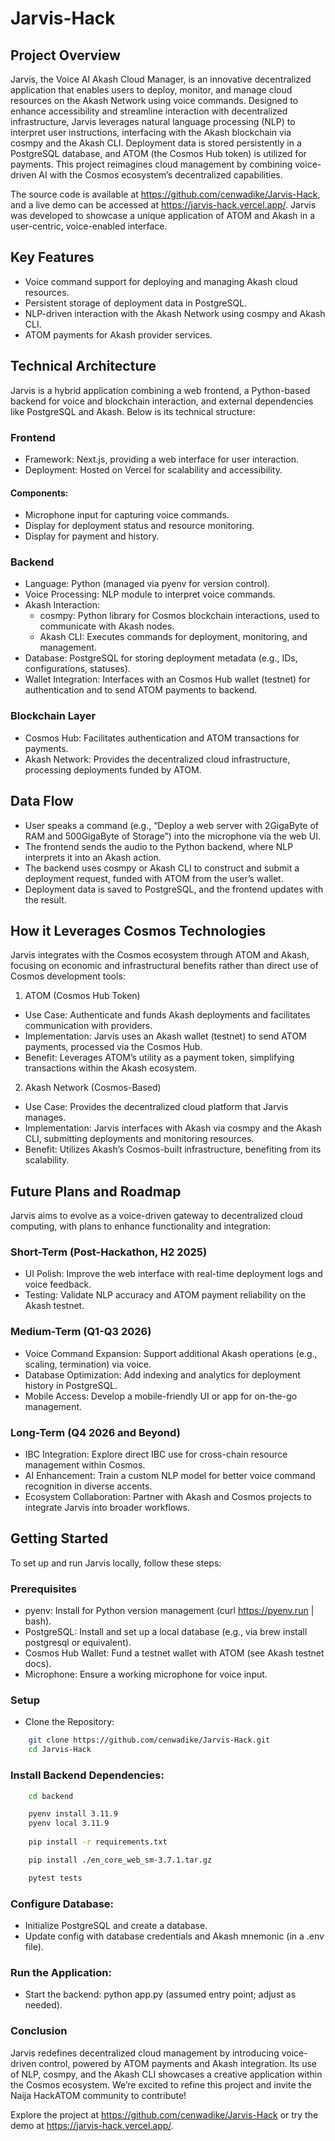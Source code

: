 # Jarvis-Hack
 
## Project Overview

Jarvis, the Voice AI Akash Cloud Manager, is an innovative decentralized application that 
enables users to deploy, monitor, and manage cloud resources on the Akash Network using voice 
commands. Designed to enhance accessibility and streamline interaction with decentralized 
infrastructure, Jarvis leverages natural language processing (NLP) to interpret user instructions, 
interfacing with the Akash blockchain via cosmpy and the Akash CLI. Deployment data is stored 
persistently in a PostgreSQL database, and ATOM (the Cosmos Hub token) is utilized for payments. 
This project reimagines cloud management by combining voice-driven AI with the Cosmos ecosystem’s 
decentralized capabilities.

The source code is available at https://github.com/cenwadike/Jarvis-Hack, and a live demo can be 
accessed at https://jarvis-hack.vercel.app/. Jarvis was developed to showcase a unique application 
of ATOM and Akash in a user-centric, voice-enabled interface.

## Key Features

- Voice command support for deploying and managing Akash cloud resources.
- Persistent storage of deployment data in PostgreSQL.
- NLP-driven interaction with the Akash Network using cosmpy and Akash CLI.
- ATOM payments for Akash provider services.

## Technical Architecture
Jarvis is a hybrid application combining a web frontend, a Python-based backend for voice and 
blockchain interaction, and external dependencies like PostgreSQL and Akash. Below is its technical 
structure:

### Frontend

- Framework: Next.js, providing a web interface for user interaction.
- Deployment: Hosted on Vercel for scalability and accessibility.

#### Components:

- Microphone input for capturing voice commands.
- Display for deployment status and resource monitoring.
- Display for payment and history.

### Backend

- Language: Python (managed via pyenv for version control).
- Voice Processing: NLP module to interpret voice commands.
- Akash Interaction:
    - cosmpy: Python library for Cosmos blockchain interactions, used to communicate with Akash 
        nodes.
    - Akash CLI: Executes commands for deployment, monitoring, and management.
- Database: PostgreSQL for storing deployment metadata (e.g., IDs, configurations, statuses).
- Wallet Integration: Interfaces with an Cosmos Hub wallet (testnet) for authentication and to send 
ATOM payments to backend.

### Blockchain Layer
- Cosmos Hub: Facilitates authentication and ATOM transactions for payments.
- Akash Network: Provides the decentralized cloud infrastructure, processing deployments funded by 
ATOM.

## Data Flow

- User speaks a command (e.g., “Deploy a web server with 2GigaByte of RAM and 500GigaByte of Storage”) 
into the microphone via the web UI.
- The frontend sends the audio to the Python backend, where NLP interprets it into an Akash action.
- The backend uses cosmpy or Akash CLI to construct and submit a deployment request, funded with 
ATOM from the user’s wallet.
- Deployment data is saved to PostgreSQL, and the frontend updates with the result.

## How it Leverages Cosmos Technologies

Jarvis integrates with the Cosmos ecosystem through ATOM and Akash, focusing on economic and 
infrastructural benefits rather than direct use of Cosmos development tools:

1. ATOM (Cosmos Hub Token)
- Use Case: Authenticate and funds Akash deployments and facilitates communication with providers.
- Implementation: Jarvis uses an Akash wallet (testnet) to send ATOM payments, processed via the 
Cosmos Hub.
- Benefit: Leverages ATOM’s utility as a payment token, simplifying transactions within the Akash 
ecosystem.

2. Akash Network (Cosmos-Based)
- Use Case: Provides the decentralized cloud platform that Jarvis manages.
- Implementation: Jarvis interfaces with Akash via cosmpy and the Akash CLI, submitting deployments 
and monitoring resources.
- Benefit: Utilizes Akash’s Cosmos-built infrastructure, benefiting from its scalability.

## Future Plans and Roadmap

Jarvis aims to evolve as a voice-driven gateway to decentralized cloud computing, with plans to enhance 
functionality and integration:

### Short-Term (Post-Hackathon, H2 2025)

- UI Polish: Improve the web interface with real-time deployment logs and voice feedback.
- Testing: Validate NLP accuracy and ATOM payment reliability on the Akash testnet.

### Medium-Term (Q1-Q3 2026)

- Voice Command Expansion: Support additional Akash operations (e.g., scaling, termination) via voice.
- Database Optimization: Add indexing and analytics for deployment history in PostgreSQL.
- Mobile Access: Develop a mobile-friendly UI or app for on-the-go management.

### Long-Term (Q4 2026 and Beyond)

- IBC Integration: Explore direct IBC use for cross-chain resource management within Cosmos.
- AI Enhancement: Train a custom NLP model for better voice command recognition in diverse accents.
- Ecosystem Collaboration: Partner with Akash and Cosmos projects to integrate Jarvis into broader 
workflows.

## Getting Started

To set up and run Jarvis locally, follow these steps:

### Prerequisites

- pyenv: Install for Python version management (curl https://pyenv.run | bash).
- PostgreSQL: Install and set up a local database (e.g., via brew install postgresql or equivalent).
- Cosmos Hub Wallet: Fund a testnet wallet with ATOM (see Akash testnet docs).
- Microphone: Ensure a working microphone for voice input.

### Setup

- Clone the Repository:

```bash
    git clone https://github.com/cenwadike/Jarvis-Hack.git
    cd Jarvis-Hack
```

### Install Backend Dependencies:

```bash
    cd backend
```

```bash
    pyenv install 3.11.9
    pyenv local 3.11.9
    
    pip install -r requirements.txt

    pip install ./en_core_web_sm-3.7.1.tar.gz

    pytest tests
```

### Configure Database:

- Initialize PostgreSQL and create a database.
- Update config with database credentials and Akash mnemonic (in a .env file).

### Run the Application:
- Start the backend: python app.py (assumed entry point; adjust as needed).

### Conclusion

Jarvis redefines decentralized cloud management by introducing voice-driven control, powered by 
ATOM payments and Akash integration. Its use of NLP, cosmpy, and the Akash CLI showcases a 
creative application within the Cosmos ecosystem. We’re excited to refine this project and invite 
the Naija HackATOM community to contribute!

Explore the project at https://github.com/cenwadike/Jarvis-Hack or try the demo at 
https://jarvis-hack.vercel.app/.
